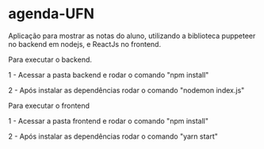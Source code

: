 # agenda-UFN
Aplicação para mostrar as notas do aluno, utilizando a biblioteca puppeteer no backend em nodejs, e ReactJs no frontend.

Para executar o backend.

1 - Acessar a pasta backend e rodar o comando "npm install"

2 - Após instalar as dependências rodar o comando "nodemon index.js"


Para executar o frontend

1 - Acessar a pasta frontend e rodar o comando "npm install"

2 - Após instalar as dependências rodar o comando "yarn start"
